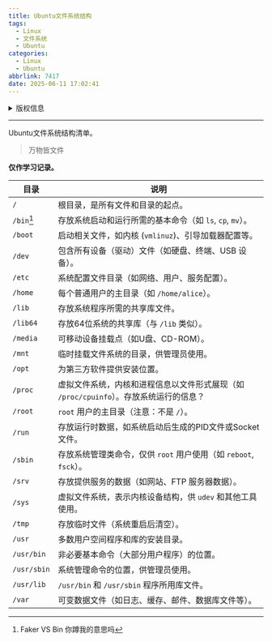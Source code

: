 ```yaml
---
title: Ubuntu文件系统结构
tags:
  - Linux
  - 文件系统
  - Ubuntu
categories:
  - Linux
  - Ubuntu
abbrlink: 7417
date: 2025-06-11 17:02:41
---
```

<details>

<summary>版权信息</summary>

:::warning

本文章为博主原创文章。遵循 [CC 4.0 BY-SA](https://creativecommons.org/licenses/by-sa/4.0/deed.zh-hans) 版权协议，转载请附上原文出处链接和本声明。

:::

</details>

---

Ubuntu文件系统结构清单。
<!--more-->

> 万物皆文件

**仅作学习记录。**

| 目录          | 说明                                                  |
| ----------- | --------------------------------------------------- |
| `/`         | 根目录，是所有文件和目录的起点。                                    |
| `/bin`[^1]  | 存放系统启动和运行所需的基本命令（如 `ls`, `cp`, `mv`）。               |
| `/boot`     | 启动相关文件，如内核 (`vmlinuz`)、引导加载器配置等。                    |
| `/dev`      | 包含所有设备（驱动）文件（如硬盘、终端、USB 设备）。                        |
| `/etc`      | 系统配置文件目录（如网络、用户、服务配置）。                              |
| `/home`     | 每个普通用户的主目录（如 `/home/alice`）。                        |
| `/lib`      | 存放系统程序所需的共享库文件。                                     |
| `/lib64`    | 存放64位系统的共享库（与 `/lib` 类似）。                           |
| `/media`    | 可移动设备挂载点（如U盘、CD-ROM）。                               |
| `/mnt`      | 临时挂载文件系统的目录，供管理员使用。                                 |
| `/opt`      | 为第三方软件提供安装位置。                                       |
| `/proc`     | 虚拟文件系统，内核和进程信息以文件形式展现（如 `/proc/cpuinfo`）。存放系统运行的信息？ |
| `/root`     | `root` 用户的主目录（注意：不是 `/`）。                           |
| `/run`      | 存放运行时数据，如系统启动后生成的PID文件或Socket文件。                    |
| `/sbin`     | 存放系统管理类命令，仅供 `root` 用户使用（如 `reboot`, `fsck`）。       |
| `/srv`      | 存放提供服务的数据（如网站、FTP 服务器数据）。                           |
| `/sys`      | 虚拟文件系统，表示内核设备结构，供 `udev` 和其他工具使用。                   |
| `/tmp`      | 存放临时文件（系统重启后清空）。                                    |
| `/usr`      | 多数用户空间程序和库的安装目录。                                    |
| `/usr/bin`  | 非必要基本命令（大部分用户程序）的位置。                                |
| `/usr/sbin` | 系统管理命令的位置，供管理员使用。                                   |
| `/usr/lib`  | `/usr/bin` 和 `/usr/sbin` 程序所用库文件。                   |
| `/var`      | 可变数据文件（如日志、缓存、邮件、数据库文件等）。                           |

[^1]:Faker VS Bin 你蹲我的意思吗
